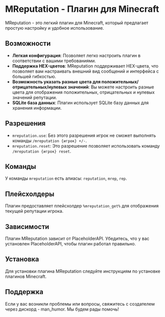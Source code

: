 # MReputation - Плагин для Minecraft

MReputation - это легкий плагин для Minecraft, который предлагает простую настройку и удобное использование. 

## Возможности
- **Легкая конфигурация**: Позволяет легко настроить плагин в соответствии с вашими требованиями.
- **Поддержка HEX-цветов**: MReputation поддерживает HEX-цвета, что позволяет вам настраивать внешний вид сообщений и интерфейса с большей гибкостью.
- **Возможность указать разные цвета для положительных/отрицательных/нулевых значений**: Вы можете настроить разные цвета для отображения положительных, отрицательных и нулевых значений репутации.
- **SQLite база данных**: Плагин использует SQLite базу данных для хранения информации.

## Разрешения
- `mreputation.use`: Без этого разрешения игрок не сможет выполнять команды `/mreputation {игрок} +/-`.
- `mreputation.reset`: Это разрешение позволяет использовать команду `/mreputation {игрок} reset`.

## Команды
У команды `mreputation` есть алиасы: `reputation`, `mrep`, `rep`.

## Плейсхолдеры
Плагин предоставляет плейсхолдер `%mreputation_get%` для отображения текущей репутации игрока.

## Зависимости
Плагин MReputation зависит от PlaceholderAPI. Убедитесь, что у вас установлен PlaceholderAPI, чтобы плагин работал правильно.

## Установка
Для установки плагина MReputation следуйте инструкциям по установке плагинов Minecraft.

## Поддержка
Если у вас возникли проблемы или вопросы, свяжитесь с создaтелем через дискорд - man_humor. Мы будем рады помочь!
